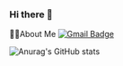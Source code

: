 ### Hi there 👋

💁🏻About Me
[![Gmail Badge](https://img.shields.io/badge/Gmail-d14836?style=flat-square&logo=Gmail&logoColor=white&link=mailto:while0818@gmail.com)](while0818@gmail.com)

![Anurag's GitHub stats](https://github-readme-stats.vercel.app/api?username=junny1995&show_icons=true&theme=radical)

<!--
**junny1995/junny1995** is a ✨ _special_ ✨ repository because its `README.md` (this file) appears on your GitHub profile.

Here are some ideas to get you started:

- 🔭 I’m currently working on ...
- 🌱 I’m currently learning ...
- 👯 I’m looking to collaborate on ...
- 🤔 I’m looking for help with ...
- 💬 Ask me about ...
- 📫 How to reach me: ...
- 😄 Pronouns: ...
- ⚡ Fun fact: ...
-->
